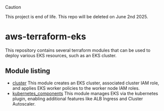 > [!CAUTION]
> This project is end of life. This repo will be deleted on June 2nd 2025.


# aws-terraform-eks

This repository contains several terraform modules that can be used to deploy various EKS resources, such as an EKS cluster.

## Module listing

- [cluster](./modules/cluster) This module creates an EKS cluster, associated cluster IAM role, and applies EKS worker policies to the worker node IAM roles.
- [kubernetes_components](./modules/kubernetes_components) This module manages EKS via the kubernetes plugin, enabling additional features like ALB Ingress and Cluster Autoscaler.

